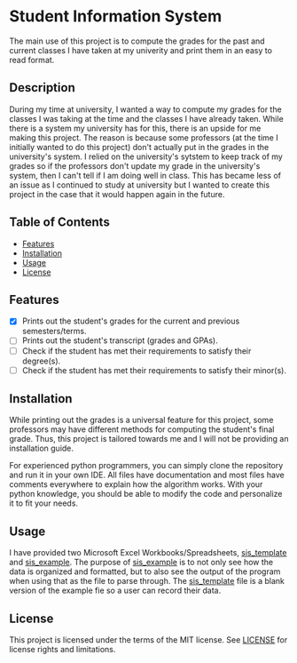 # Student Information System
The main use of this project is to compute the grades for the past and current classes I have taken at my univerity and print them in an easy to read format.

## Description
During my time at university, I wanted a way to compute my grades for the classes I was taking at the time and the classes I have already taken. While there is a system my university has for this, there is an upside for me making this project. The reason is because some professors (at the time I initially wanted to do this project) don't actually put in the grades in the university's system. I relied on the university's sytstem to keep track of my grades so if the professors don't update my grade in the university's system, then I can't tell if I am doing well in class. This has became less of an issue as I continued to study at university but I wanted to create this project in the case that it would happen again in the future.

## Table of Contents
- [Features](#features)
- [Installation](#installation)
- [Usage](#usage)
- [License](#license)

## Features
- [x] Prints out the student's grades for the current and previous semesters/terms.
- [ ] Prints out the student's transcript (grades and GPAs).
- [ ] Check if the student has met their requirements to satisfy their degree(s).
- [ ] Check if the student has met their requirements to satisfy their minor(s).

## Installation
While printing out the grades is a universal feature for this project, some professors may have different methods for computing the student's final grade. Thus, this project is tailored towards me and I will not be providing an installation guide.

For experienced python programmers, you can simply clone the repository and run it in your own IDE. All files have documentation and most files have comments everywhere to explain how the algorithm works. With your python knowledge, you should be able to modify the code and personalize it to fit your needs.

## Usage
I have provided two Microsoft Excel Workbooks/Spreadsheets, [sis_template](sis_template.xlsx) and [sis_example](sis_example.xlsx). The purpose of [sis_example](sis_example.xlsx) is to not only see how the data is organized and formatted, but to also see the output of the program when using that as the file to parse through. The [sis_template](sis_template.xlsx) file is a blank version of the example fie so a user can record their data.

## License
This project is licensed under the terms of the MIT license. See [LICENSE](LICENSE.txt) for license rights and limitations.

